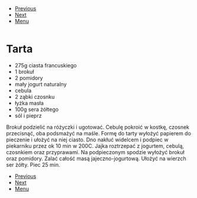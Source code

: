 <!-- Navigation Menu Start -->

- [Previous](Szarlotka.md)
- [Next](Zapiekanka_pasterska.md)
- [Menu](README.md)

<div style="margin-bottom: 50px"></div>

<!-- /Navigation Menu Start -->

# Tarta

- 275g ciasta francuskiego 
- 1 brokuł
- 2 pomidory 
- mały jogurt naturalny 
- cebula 
- 2 ząbki czosnku 
- łyżka masła 
- 100g sera żółtego 
- sól i pieprz 
  
Brokuł podzielić na różyczki i ugotować. Cebulę pokroić w kostkę, czosnek przecisnąć, oba podsmażyć na maśle. Formę do tarty wyłożyć papierem do pieczenie i ułożyć na niej ciasto. Dno nakłuć widelcem i podpiec w piekarniku przez ok 10 min w 200C. Jajka roztrzepać z jogurtem, cebulą, czosnkiem oraz przyprawami. Na podpieczonym spodzie wyłożyć brokuł oraz pomidory. Zalać całość masą jajeczno-jogurtową. Ułożyć na wierzch ser żółty. Piec 25 min. 

<!-- Navigation Menu End -->

- [Previous](Szarlotka.md)
- [Next](Zapiekanka_pasterska.md)
- [Menu](README.md)

<div style="margin-bottom: 50px"></div>

<!-- /Navigation Menu End -->